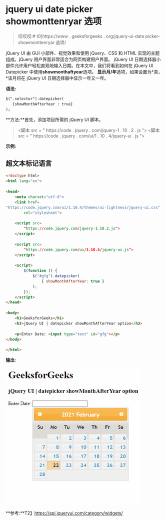 # jquery ui date picker showmonttenryar 选项

> 哎哎哎:# t0]https://www . geeksforgeeks . org/jquery-ui-date picker-showmonttenryar 选项/

jQuery UI 由 GUI 小部件、视觉效果和使用 jQuery、CSS 和 HTML 实现的主题组成。jQuery 用户界面非常适合为网页构建用户界面。 jQuery UI 日期选择器小部件允许用户轻松直观地输入日期。在本文中，我们将看到如何在 jQuery UI Datepicker 中使用**showmonthaftyear**选项。 **显示月/年**选项，如果设置为*真，*该月将在 jQuery UI 日期选择器中显示一年又一年。

**语法:**

```html
$(".selector").datepicker(
   {showMonthAfterYear : true}
);
```

**方法:**首先，添加项目所需的 jQuery UI 脚本。

> <link href="“https://code.jquery.com/ui/1.10.4/themes/ui-lightness/jquery-ui.css”" rel="“stylesheet”">
> <脚本 src = " https://code . jquery . com/jquery-1 . 10 . 2 . js "></脚本>
> <脚本 src = " https://code . jquery . com/ui/1 . 10 . 4/jquery-ui . js "></脚本>

**示例:**

## 超文本标记语言

```html
<!doctype html>
<html lang="en">

<head>
    <meta charset="utf-8">
    <link href=
"https://code.jquery.com/ui/1.10.4/themes/ui-lightness/jquery-ui.css"
        rel="stylesheet">

    <script src=
        "https://code.jquery.com/jquery-1.10.2.js">
    </script>

    <script src=
        "https://code.jquery.com/ui/1.10.4/jquery-ui.js">
    </script>

    <script>
        $(function () {
            $("#gfg").datepicker(
                { showMonthAfterYear: true }
            );
        });
    </script>
</head>

<body>
    <h1>GeeksforGeeks</h1>
    <h3>jQuery UI | datepicker showMonthAfterYear option</h3>

    <p>Enter Date: <input type="text" id="gfg"></p>
</body>

</html>
```

**输出:**

![](img/87d5602117b62e8395f5338b48cb971b.png)

**参考:**T2】https://api.jqueryui.com/category/widgets/